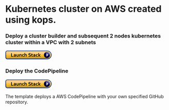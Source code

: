 # Kubernetes cluster on AWS created using kops.


### Deploy a cluster builder and subsequent 2 nodes kubernetes cluster within a VPC with 2 subnets
[![cloudformation-launch-stack](assets/stack-launch.png)](https://console.aws.amazon.com/cloudformation/home?region=ap-southeast-2#/stacks/new?stackName=Cluster-Builder&templateURL=http://cybersociety.s3.amazonaws.com/cf-templates/parent-template.yaml)

### Deploy the CodePipeline
[![cloudformation-launch-stack](assets/stack-launch.png)](https://console.aws.amazon.com/cloudformation/home?region=ap-southeast-2#/stacks/new?stackName=CodePipeline&templateURL=http://cybersociety.s3.amazonaws.com/cf-templates/CodePipeline.yaml)

The template deploys a AWS CodePipeline with your own specified GitHub repository.
